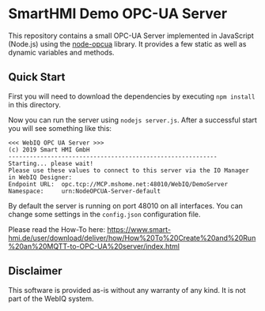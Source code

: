# SmartHMI Demo OPC-UA Server
This repository contains a small OPC-UA Server implemented in JavaScript (Node.js) using
the [node-opcua](https://github.com/node-opcua) library. It provides a few
static as well as dynamic variables and methods.

## Quick Start
First you will need to download the dependencies by executing `npm install` in
this directory.

Now you can run the server using `nodejs server.js`. 
After a successful start you will see something like this:

```
<<< WebIQ OPC UA Server >>>
(c) 2019 Smart HMI GmbH
-----------------------------------------------------------
Starting... please wait!
Please use these values to connect to this server via the IO Manager in WebIQ Designer:
Endpoint URL:  opc.tcp://MCP.mshome.net:48010/WebIQ/DemoServer
Namespace:     urn:NodeOPCUA-Server-default
```

By default the server is running on port 48010 on all interfaces.
You can change some settings in the `config.json` configuration file.

Please read the How-To here: https://www.smart-hmi.de/user/download/deliver/how/How%20To%20Create%20and%20Run%20an%20MQTT-to-OPC-UA%20server/index.html

## Disclaimer
This software is provided as-is without any warranty of any kind. It is not part of the WebIQ system.